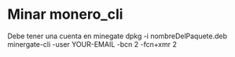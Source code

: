 # Minar monero_cli #
Debe tener una cuenta en minegate
dpkg -i nombreDelPaquete.deb
minergate-cli -user YOUR-EMAIL -bcn 2 -fcn+xmr 2